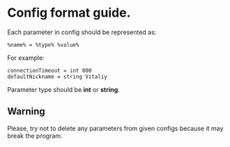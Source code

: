 # Config format guide.
Each parameter in config should be represented as:
```
%name% = %type% %value%

```
For example:
```
connectionTimeout = int 800
defaultNickname = string Vitaliy
```
Parameter type should be **int** or **string**.

## Warning
Please, try not to delete any parameters from given configs because it may break the program.
